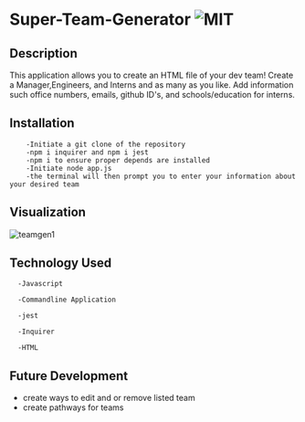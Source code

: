 # Super-Team-Generator ![MIT](https://img.shields.io/badge/license-MIT-green)

  ## Description
This application allows you to create an HTML file of your dev team! Create a Manager,Engineers, and Interns and as many as you like. Add information such office numbers, emails, github ID's, and schools/education for interns.

  ## Installation
        -Initiate a git clone of the repository
        -npm i inquirer and npm i jest
        -npm i to ensure proper depends are installed
        -Initiate node app.js
        -the terminal will then prompt you to enter your information about your desired team
  ## Visualization
![teamgen1](https://user-images.githubusercontent.com/60993926/170843050-c4ba012d-0d02-47cd-b37e-f5869f2b3f5f.png)


  ## Technology Used
      -Javascript

      -Commandline Application

      -jest

      -Inquirer

      -HTML

  ## Future Development
- create ways to edit and or remove listed team
- create pathways for teams

